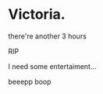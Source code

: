 # Victoria.

there're another 3 hours

<!-- have fun with the js that I added :) -->


RIP

I need some entertaiment...


beeepp boop
